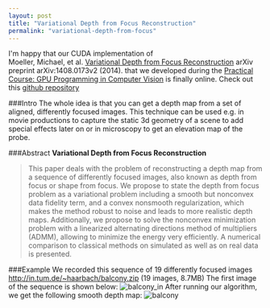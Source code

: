 ```yaml
---
layout: post
title: "Variational Depth from Focus Reconstruction"
permalink: "variational-depth-from-focus"
---
```


I'm happy that our CUDA implementation of  
Moeller, Michael, et al. [Variational Depth from Focus Reconstruction](http://arxiv.org/pdf/1408.0173v2.pdf) arXiv preprint arXiv:1408.0173v2 (2014).
that we developed during the [Practical Course: GPU Programming in Computer Vision](http://vision.in.tum.de/teaching/ss2014/gpucourse_ss2014) is finally online. Check out this [github repository](https://github.com/adrelino/variational-depth-from-focus)

###Intro
The whole idea is that you can get a depth map from a set of aligned, differently focused images. This technique can be used e.g. in movie productions to capture the static 3d geometry of a scene to add special effects later on or in microscopy to get an elevation map of the probe.

###Abstract
**Variational Depth from Focus Reconstruction**
>This paper deals with the problem of reconstructing a depth map from a sequence of differently focused images, also known as depth from focus or shape from focus. We propose to state the depth from focus problem as a variational problem including a smooth but nonconvex data fidelity term, and a convex nonsmooth regularization, which makes the method robust to noise and leads to more realistic depth maps. Additionally, we propose to solve the nonconvex minimization problem with a linearized alternating directions method of multipliers (ADMM), allowing to minimize the energy very efficiently. A numerical comparison to classical methods on simulated as well as on real data is presented.

###Example
We recorded this sequence of 19 differently focused images http://in.tum.de/~haarbach/balcony.zip (19 images, 8.7MB)
The first image of the sequence is shown below:
![balcony_in](http://home.in.tum.de/~haarbach/balcony_0002.jpg)
After running our algorithm, we get the following smooth depth map:
![balcony](https://raw.githubusercontent.com/adrelino/variational-depth-from-focus/master/samples/results/balcony.png)




